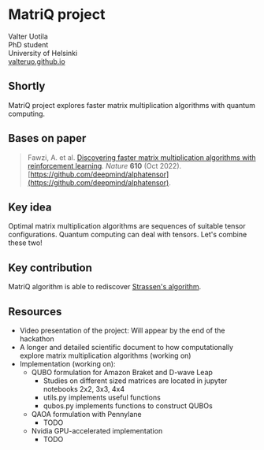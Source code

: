 # MatriQ project

Valter Uotila\
PhD student\
University of Helsinki\
[valteruo.github.io](valteruo.github.io)

## Shortly
MatriQ project explores faster matrix multiplication algorithms with quantum computing.

## Bases on paper
> Fawzi, A. et al. [Discovering faster matrix multiplication algorithms with reinforcement learning](https://www.nature.com/articles/s41586-022-05172-4).
*Nature* **610** (Oct 2022). [https://github.com/deepmind/alphatensor](https://github.com/deepmind/alphatensor).

## Key idea
Optimal matrix multiplication algorithms are sequences of suitable tensor configurations. Quantum computing can deal with tensors. Let's combine these two!

## Key contribution
MatriQ algorithm is able to rediscover [Strassen's algorithm](https://en.wikipedia.org/wiki/Strassen_algorithm).

## Resources
  - Video presentation of the project: Will appear by the end of the hackathon
  - A longer and detailed scientific document to how computationally explore matrix multiplication algorithms (working on)
  - Implementation (working on):
    - QUBO formulation for Amazon Braket and D-wave Leap
        - Studies on different sized matrices are located in jupyter notebooks 2x2, 3x3, 4x4
        - utils.py implements useful functions
        - qubos.py implements functions to construct QUBOs
    - QAOA formulation with Pennylane
        - TODO
    - Nvidia GPU-accelerated implementation
        - TODO
